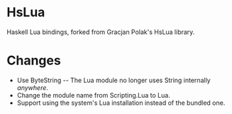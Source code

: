 HsLua
=====

Haskell Lua bindings, forked from Gracjan Polak's HsLua library.

# Changes
+ Use ByteString -- The Lua module no longer uses String internally *anywhere*.
+ Change the module name from Scripting.Lua to Lua.
+ Support using the system's Lua installation instead of the bundled one.
